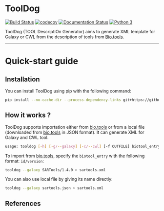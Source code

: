 # ToolDog

[![Build Status](https://travis-ci.org/khillion/ToolDog.svg?branch=master)](https://travis-ci.org/khillion/ToolDog)
[![codecov](https://codecov.io/gh/khillion/ToolDog/branch/master/graph/badge.svg)](https://codecov.io/gh/khillion/ToolDog)
[![Documentation Status](https://readthedocs.org/projects/tooldog/badge/?version=latest)](http://tooldog.readthedocs.io/en/latest/?badge=latest)
[![Python 3](https://img.shields.io/badge/python-3.6.0-blue.svg)](https://www.python.org/downloads/release/python-360/)

ToolDog (TOOL DescriptiOn Generator) aims to generate XML template for Galaxy or CWL from
the description of tools from [Bio.tools](https://bio.tools).

------------------------

# Quick-start guide

## Installation

You can install ToolDog using pip with the following command:

```bash
pip install --no-cache-dir --process-dependency-links git+https://github.com/khillion/ToolDog.git#egg=tooldog
```

## How it works ?

ToolDog supports importation either from [bio.tools](https://bio.tools) or from a local
file (downloaded from [bio.tools](https://bio.tools) in JSON format). It can generate XML
for Galaxy and CWL tool.

```bash
usage: tooldog [-h] [-g/--galaxy] [-c/--cwl] [-f OUTFILE] biotool_entry
```

To import from [bio.tools](https://bio.tools), specify the `biotool_entry` with the following format: `id/version`:

```bash
tooldog --galaxy SARTools/1.4.0 > sartools.xml
```

You can also use local file by giving its name directly:

```bash
tooldog --galaxy sartools.json > sartools.xml
```

## References
